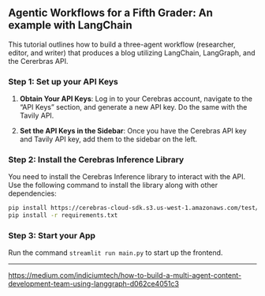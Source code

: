 ## Agentic Workflows for a Fifth Grader: An example with LangChain

This tutorial outlines how to build a three-agent workflow (researcher, editor, and writer) that produces a blog utilizing LangChain, LangGraph, and the Cererbras API.

<!-- ![finished product](./alienMath.png) -->

### Step 1: Set up your API Keys

1. **Obtain Your API Keys**: Log in to your Cerebras account, navigate to the “API Keys” section, and generate a new API key. Do the same with the Tavily API.

2. **Set the API Keys in the Sidebar**: Once you have the Cerebras API key and Tavily API key, add them to the sidebar on the left.

### Step 2: Install the Cerebras Inference Library

You need to install the Cerebras Inference library to interact with the API. Use the following command to install the library along with other dependencies:

```bash
pip install https://cerebras-cloud-sdk.s3.us-west-1.amazonaws.com/test/cerebras_cloud_sdk-0.5.0-py3-none-any.whl
pip install -r requirements.txt
```

### Step 3: Start your App

Run the command `streamlit run main.py` to start up the frontend.

---

https://medium.com/indiciumtech/how-to-build-a-multi-agent-content-development-team-using-langgraph-d062ce4051c3